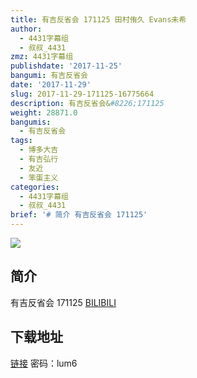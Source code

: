 ```yaml
---
title: 有吉反省会 171125 田村侑久 Evans未希
author:
  - 4431字幕组
  - 叔叔_4431
zmz: 4431字幕组
publishdate: '2017-11-25'
bangumi: 有吉反省会
date: '2017-11-29'
slug: 2017-11-29-171125-16775664
description: 有吉反省会&#8226;171125
weight: 28871.0
bangumis:
  - 有吉反省会
tags:
  - 博多大吉
  - 有吉弘行
  - 友近
  - 笨蛋主义
categories:
  - 4431字幕组
  - 叔叔_4431
brief: '# 简介 有吉反省会 171125'
---
```

![](https://i.imgur.com/DZFyj2B.png)
## 简介  
有吉反省会 171125
  [BILIBILI](https://www.bilibili.com/video/av16775664/)


## 下载地址


[链接](https://pan.baidu.com/s/1mikTM6c)
密码：lum6
